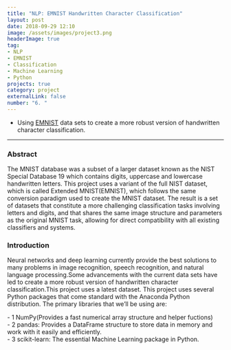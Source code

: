 ```yaml
---
title: "NLP: EMNIST Handwritten Character Classification"
layout: post
date: 2018-09-29 12:10
image: /assets/images/project3.png
headerImage: true
tag:
- NLP
- EMNIST
- Classification
- Machine Learning
- Python
projects: true
category: project
externalLink: false
number: "6. "
---
```




- Using [EMNIST](https://www.nist.gov/itl/products-and-services/emnist-dataset) data sets to create a more robust version of handwritten character classification.
<hr class="rounded">

<h3>Abstract</h3>
<p>The MNIST database was a subset of a larger dataset known as the NIST Special Database 19 which contains digits, uppercase and lowercase handwritten letters. This project uses a variant of the full NIST dataset, which is called Extended MNIST(EMNIST), which follows the same conversion paradigm used to create the MNIST dataset. The result is a set of datasets that constitute a more challenging classification tasks involving letters and digits, and that shares the same image structure and parameters as the original MNIST task, allowing for direct compatibility with all existing classifiers and systems.</p>

<h3>Introduction</h3>

<p>Neural networks and deep learning currently provide the best solutions to many problems in
image recognition, speech recognition, and natural language processing.Some advancements
with the current data sets have led to create a more robust version of handwritten character
classification.This project uses a latest dataset. This project uses several Python packages
that come standard with the Anaconda Python distribution. The primary libraries that we’ll
be using are:</p>
<p>
- 1 NumPy(Provides a fast numerical array structure and helper fuctions)<br>
- 2 pandas: Provides a DataFrame structure to store data in memory and work with it easily and efficiently.<br>
- 3 scikit-learn: The essential Machine Learning package in Python.<br></p>